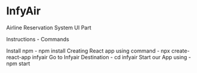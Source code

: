 # InfyAir

Airline Reservation System UI Part

Instructions                     -          Commands

Install npm                      -  npm install
Creating React app using command -  npx create-react-app infyair
Go to Infyair Destination        -  cd infyair
Start our App using              -  npm start








